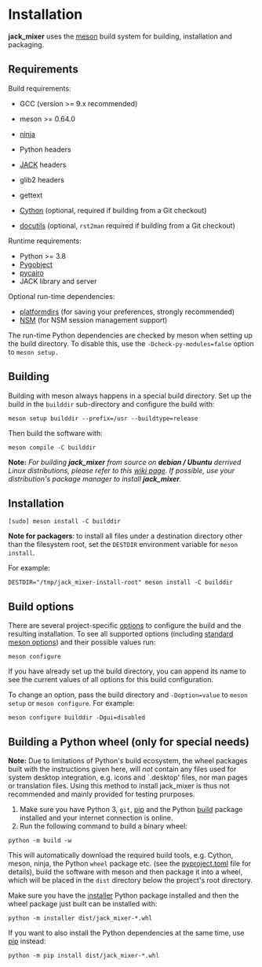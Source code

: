 Installation
============

**jack_mixer** uses the [meson] build system for building, installation and
packaging.


## Requirements

Build requirements:

 * GCC (version >= 9.x recommended)
 * meson >= 0.64.0
 * [ninja]
 * Python headers
 * [JACK] headers
 * glib2 headers
 * gettext

 * [Cython] (optional, required if building from a Git checkout)
 * [docutils] (optional, `rst2man` required if building from a Git checkout)

Runtime requirements:

 * Python >= 3.8
 * [Pygobject]
 * [pycairo]
 * JACK library and server

Optional run-time dependencies:

* [platformdirs] (for saving your preferences, strongly recommended)
* [NSM] (for NSM session management support)

The run-time Python dependencies are checked by meson when setting up the
build directory. To disable this, use the `-Dcheck-py-modules=false` option to
`meson setup.`


## Building

Building with meson always happens in a special build directory. Set up the
build in the `builddir` sub-directory and configure the build with:

```console
meson setup builddir --prefix=/usr --buildtype=release
```

Then build the software with:

```console
meson compile -C builddir
```

**Note:** *For building **jack_mixer** from source on **debian / Ubuntu**
derrived Linux distributions, please refer to this [wiki page]. If possible,
use your distribution's package manager to install **jack_mixer**.*


## Installation

```console
[sudo] meson install -C builddir
```

**Note for packagers**: to install all files under a destination directory
other than the filesystem root, set the `DESTDIR` environment variable for
`meson install`.

For example:

```console
DESTDIR="/tmp/jack_mixer-install-root" meson install -C builddir
```


## Build options

There are several project-specific [options] to configure the build and the
resulting installation. To see all supported options (including [standard
meson options]) and their possible values run:

```console
meson configure
```

If you have already set up the build directory, you can append its name
to see the current values of all options for this build configuration.

To change an option, pass the build directory and `-Doption=value` to
`meson setup` or `meson configure`. For example:

```console
meson configure builddir -Dgui=disabled
```


## Building a Python wheel (only for special needs)

**Note:** Due to limitations of Python's build ecosystem, the wheel packages
built with the instructions given here, will *not* contain any files used
for system desktop integration, e.g. icons and `.desktop' files, nor man pages
or translation files. Using this method to install jack_mixer is thus not
recommended and mainly provided for testing prurposes.

1. Make sure you have Python 3, `git`, [pip] and the Python [build] package
   installed and your internet connection is online.
2. Run the following command to build a binary wheel:

```console
python -m build -w
```

This will automatically download the required build tools, e.g. Cython, meson,
ninja, the Python `wheel` package etc. (see the [pyproject.toml] file for
details), build the software with meson and then package it into a wheel, which
will be placed in the `dist` directory below the project's root directory.

Make sure you have the [installer] Python package installed and then the wheel
package just built can be installed with:

```console
python -m installer dist/jack_mixer-*.whl
```

If you want to also install the Python dependencies at the same time, use [pip]
instead:

```console
python -m pip install dist/jack_mixer-*.whl
```

[build]: https://pypi.org/project/build
[Cython]: https://cython.org/
[docutils]: https://pypi.org/project/docutils/
[installer]: https://pypi.org/project/installer/
[JACK]: https://jackaudio.org/
[meson]: https://mesonbuild.com/
[ninja]: https://ninja-build.org/
[NSM]: https://new-session-manager.jackaudio.org/
[options]: https://mesonbuild.com/Build-options.html
[PEP-517]: https://www.python.org/dev/peps/pep-0517/
[pip]: https://pypi.org/project/pip
[platformdirs]: https://pypi.org/project/platformdirs/
[pycairo]: https://pypi.org/project/pycairo/
[PyGObject]: https://pypi.org/project/PyGObject/
[pyproject.toml]: ./pyproject.toml
[standard meson options]: https://mesonbuild.com/Builtin-options.html
[wiki page]: https://github.com/jack-mixer/jack_mixer/wiki/Installing-on-debian---Ubuntu
